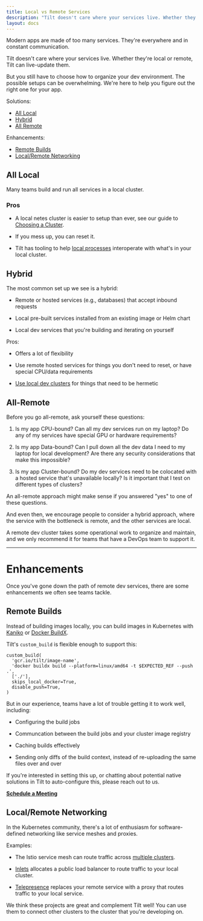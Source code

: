 ```yaml
---
title: Local vs Remote Services
description: "Tilt doesn't care where your services live. Whether they're local or remote, Tilt can live-update them. But we have some suggestions on how to organize them."
layout: docs
---
```


Modern apps are made of too many services. They're everywhere and in constant
communication.

Tilt doesn't care where your services live. Whether they're local or remote,
Tilt can live-update them.

But you still have to choose how to organize your dev environment.  The possible
setups can be overwhelming.  We're here to help you figure out the right one for
your app.

Solutions:

- [All Local](#all-local)
- [Hybrid](#hybrid)
- [All Remote](#all-remote)

Enhancements:

- [Remote Builds](#remote-builds)
- [Local/Remote Networking](#local-remote-networking)

## All Local

Many teams build and run all services in a local cluster.

### Pros

- A local 
netes cluster is easier to setup than ever, 
  see our guide to [Choosing a Cluster](choosing_clusters.html).

- If you mess up, you can reset it.

- Tilt has tooling to help [local processes](local_resource.html) interoperate
  with what's in your local cluster.

## Hybrid

The most common set up we see is a hybrid:

- Remote or hosted services (e.g., databases) that accept inbound requests

- Local pre-built services installed from an existing image or Helm chart

- Local dev services that you're building and iterating on yourself

Pros:

- Offers a lot of flexibility

- Use remote hosted services for things you don't need to reset, or have
  special CPU/data requirements

- [Use local dev clusters](choosing_clusters.html) for things that need to be
  hermetic
  
## All-Remote

Before you go all-remote, ask yourself these questions:

1. Is my app CPU-bound? Can all my dev services run on my laptop? Do any of my
   services have special GPU or hardware requirements?

2. Is my app Data-bound? Can I pull down all the dev data I need to my laptop
   for local development? Are there any security considerations that make
   this impossible?
   
3. Is my app Cluster-bound? Do my dev services need to be colocated with a
   hosted service that's unavailable locally? Is it important that I test on
   different types of clusters?

An all-remote approach might make sense if you answered "yes" to one of these
questions.

And even then, we encourage people to consider a hybrid approach, where the
service with the bottleneck is remote, and the other services are local.

A remote dev cluster takes some operational work to organize and maintain, and
we only recommend it for teams that have a DevOps team to support it.

---

# Enhancements

Once you've gone down the path of remote dev services,
there are some enhancements we often see teams tackle.

## Remote Builds

Instead of building images locally, you can
build images in Kubernetes with [Kaniko](https://github.com/GoogleContainerTools/kaniko)
or [Docker BuildX](https://medium.com/nttlabs/buildx-kubernetes-ad0fe59b0c64).

Tilt's `custom_build` is flexible enough to support this:

```
custom_build(
  'gcr.io/tilt/image-name',
  'docker buildx build --platform=linux/amd64 -t $EXPECTED_REF --push .',
  ['./'],
  skips_local_docker=True,
  disable_push=True,
)
```

But in our experience, teams have a lot of trouble getting it to work well,
including:

- Configuring the build jobs

- Communcation between the build jobs and your cluster image registry

- Caching builds effectively

- Sending only diffs of the build context, instead of re-uploading
  the same files over and over

If you're interested in setting this up, or chatting about potential native
solutions in Tilt to auto-configure this, please reach out to us.

[**Schedule a Meeting**](https://calendly.com/nick-at-tilt/remote-builds)

## Local/Remote Networking

In the Kubernetes community, there's a lot of enthusiasm for software-defined
networking like service meshes and proxies.

Examples:

- The Istio service mesh can route traffic across [multiple
  clusters](https://istio.io/latest/docs/setup/install/multicluster/).

- [Inlets](https://blog.alexellis.io/ingress-for-your-local-kubernetes-cluster/)
  allocates a public load balancer to route traffic to your local
  cluster.

- [Telepresence](https://telepresence.io) replaces your remote service
  with a proxy that routes traffic to your local service.
  
We think these projects are great and complement Tilt well! You can use them to
connect other clusters to the cluster that you're developing on.
